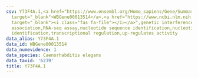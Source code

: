 ```yaml
---
csv: Y73F4A.1,<a href="https://www.ensembl.org/Homo_sapiens/Gene/Summary?db=core;g=WBGene00013514"
  target="_blank">WBGene00013514</a>,<a href="https://www.ncbi.nlm.nih.gov/pubmed/27496166"
  target="_blank"><i class="fas fa-file"></i></a>",genetic interference,functional
  association,RNA-seq assay,nucleotide sequence identification,nucleotide sequence
  identification,transcriptional regulation,up-regulates activity
data_alias: Y73F4A.1
data_id: WBGene00013514
data_numevidence: 1
data_species: Caenorhabditis elegans
data_taxid: '6239'
title: Y73F4A.1
---
```

